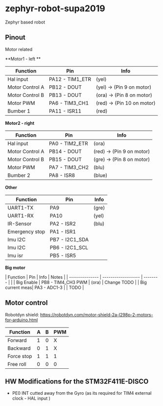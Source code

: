 # zephyr-robot-supa2019
Zephyr based robot


## Pinout

Motor related

**Motor1 - left **

| Function        |    Pin           |   Info  |
| -------------   | ---------------- | ------- |
| Hal input       | PA12 - TIM1_ETR   | (yel) |
| Motor Control A | PB12 - DOUT       | (yel) -> (Pin 9 on motor) |
| Motor Control B | PB13 - DOUT      | (ora) -> (Pin 8 on motor) |
| Motor PWM       | PA6 - TIM3_CH1  | (red) -> (Pin 10 on motor) |
| Bumber 1        | PA11 - ISR11       | (red) |

**Motor2 - right**

| Function        |    Pin           |   Info  |
| --------------- | ---------------- | ----- |
| Hal input       | PA0  - TIM2_ETR  | (ora) |
| Motor Control A | PB14 - DOUT      | (red) -> (Pin 9 on motor) |
| Motor Control B | PB15 - DOUT      | (gre) -> (Pin 8 on motor) |
| Motor PWM       | PA7  - TIM3_CH2  | (blu) |
| Bumber 2        | PA8 - ISR8       | (blue) |


**Other**

| Function        |    Pin            |   Info  |
| --------------- | ----------------  | ----- |
| UART1-TX        |  PA9              | (gre) |
| UART1-RX        |  PA10             | (yel) |
| IR-Sensor       |  PA2 - ISR2       | (blu) |
| Emergency stop  |  PA1 - ISR1       |       |  
| Imu I2C         | PB7 - I2C1_SDA    |       |
| Imu I2C         | PB6 - I2C1_SCL    |       |
| Imu isr         | PB5 - ISR5        |       |


**Big motor**

| Function        |    Pin              |   Info   | Notes       | 
| --------------- | ------------------- | -------- |             |
| Big Enable      | PB8 - TIM4_CH3 PWM  | (ora)    | Change TODO |
| Big current meas| PA3 - ADC1-3        |          | TODO        |


## Motor control

Robotdyn shield: https://robotdyn.com/motor-shield-2a-l298p-2-motors-for-arduino.html

| Function        | A  |  B | PWM  |
| --------------- | -- | -- | ---  |
| Forward         | 1  | 0  |  X   |
| Backward        | 0  | 1  |  X   |
| Force stop      | 1  | 1  |  1   |
| Free roll       | 0  | 0  |  0   |




## HW Modifications for the STM32F411E-DISCO
* PE0 INT cutted away from the Gyro (as its required for TIM4 external clock - HAL input )
